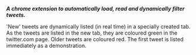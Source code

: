 **_A chrome extension to automatically load, read and dynamically filter tweets._**

'New' tweets are dynamically listed (in real time) in a specially created tab.  As the tweets are listed in the new tab, they are coloured green in the twitter.com page.  Older tweets are coloured red.  The first tweet is listed immediately as a demonstration.
